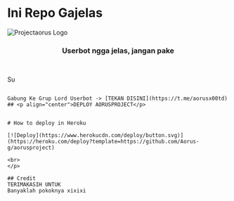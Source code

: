 

# Ini Repo Gajelas
![Projectaorus Logo](https://telegra.ph/file/88e93fa6d857e3c77d51b.jpg)

<h3 align="center">Userbot ngga jelas, jangan pake</h3>
<p align="center">&nbsp;</p>




Su


```

Gabung Ke Grup Lord Userbot -> [TEKAN DISINI](https://t.me/aorusx00td)
## <p align="center">DEPLOY AORUSPROJECT</p>


# How to deploy in Heroku

[![Deploy](https://www.herokucdn.com/deploy/button.svg)](https://heroku.com/deploy?template=https://github.com/Aorus-g/aorusproject)

<br>
</p>

## Credit
TERIMAKASIH UNTUK
Banyaklah pokoknya xixixi


